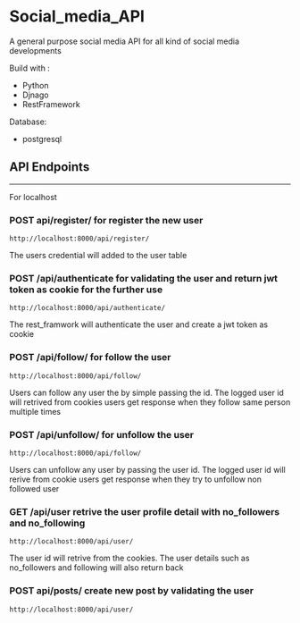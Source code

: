 # Social_media_API
A general purpose social media API for all kind of social media developments

Build with :
* Python
* Djnago
* RestFramework

Database:
* postgresql

## API Endpoints
____________________
For localhost

### POST api/register/ for register the new user
```
http://localhost:8000/api/register/
```
The users credential will added to the user table
### POST /api/authenticate for validating the user and return jwt token as cookie for the further use
```
http://localhost:8000/api/authenticate/
```
The rest_framwork will authenticate the user and create a jwt token as cookie
### POST /api/follow/ for follow the user
```
http://localhost:8000/api/follow/
```
Users can follow any user the by simple passing the id. The logged user id will retrived from cookies
users get response when they follow same person multiple times

### POST /api/unfollow/ for unfollow the user
```
http://localhost:8000/api/follow/
```
Users can unfollow any user by passing the user id. The logged user id will rerive from cookie
users get response when they try to unfollow non followed user

### GET /api/user retrive the user profile detail with no_followers and no_following
```
http://localhost:8000/api/user/
```
The user id will retrive from the cookies. The user details such as no_followers and following will also return back

### POST api/posts/ create new post by validating the user 
```
http://localhost:8000/api/user/
```
